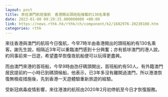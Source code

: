 ```yaml
---
layout: post
title: 來往澳門航班復航　香港開出頭班船接載約130名乘客
date: 2023-01-08 09:29:25.000000000 +08:00
link: https://news.rthk.hk/rthk/ch/component/k2/1682976-20230108.htm
categories: rthk
---
```


來往香港與澳門的航班今日復航，今早7時半由香港開出的頭班船約有130名乘客。謝先生說，相隔近3年可以重臨澳門感到十分興奮；亦有抵埗澳門的港人說，約同事前來一日遊，希望盡早恢復夜航船便可以玩得更盡興。

而由澳門來港的首班船，今早9時由氹仔碼頭開出，首班船約有50人。有外籍澳門居民提前約一小時已到碼頭候船，他表示，已3年多沒有離開過澳門，所以港澳恢復無檢疫措施後，先到香港一天遊體驗重新旅遊的經驗。

受新冠病毒疫情影響，來往港澳的航班由2020年2月初停航至今日才恢復服務。
